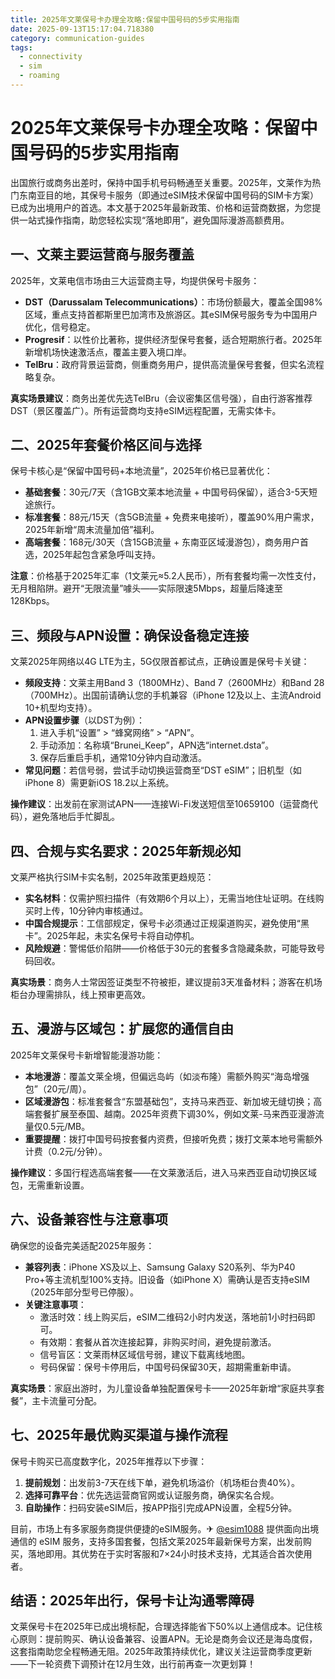 ```yaml
---
title: 2025年文莱保号卡办理全攻略:保留中国号码的5步实用指南
date: 2025-09-13T15:17:04.718380
category: communication-guides
tags:
  - connectivity
  - sim
  - roaming
---
```


# 2025年文莱保号卡办理全攻略：保留中国号码的5步实用指南

出国旅行或商务出差时，保持中国手机号码畅通至关重要。2025年，文莱作为热门东南亚目的地，其保号卡服务（即通过eSIM技术保留中国号码的SIM卡方案）已成为出境用户的首选。本文基于2025年最新政策、价格和运营商数据，为您提供一站式操作指南，助您轻松实现“落地即用”，避免国际漫游高额费用。

## 一、文莱主要运营商与服务覆盖

2025年，文莱电信市场由三大运营商主导，均提供保号卡服务：
- **DST（Darussalam Telecommunications）**：市场份额最大，覆盖全国98%区域，重点支持首都斯里巴加湾市及旅游区。其eSIM保号服务专为中国用户优化，信号稳定。
- **Progresif**：以性价比著称，提供经济型保号套餐，适合短期旅行者。2025年新增机场快速激活点，覆盖主要入境口岸。
- **TelBru**：政府背景运营商，侧重商务用户，提供高流量保号套餐，但实名流程略复杂。

**真实场景建议**：商务出差优先选TelBru（会议密集区信号强），自由行游客推荐DST（景区覆盖广）。所有运营商均支持eSIM远程配置，无需实体卡。

## 二、2025年套餐价格区间与选择

保号卡核心是“保留中国号码+本地流量”，2025年价格已显著优化：
- **基础套餐**：30元/7天（含1GB文莱本地流量 + 中国号码保留），适合3-5天短途旅行。
- **标准套餐**：88元/15天（含5GB流量 + 免费来电接听），覆盖90%用户需求，2025年新增“周末流量加倍”福利。
- **高端套餐**：168元/30天（含15GB流量 + 东南亚区域漫游包），商务用户首选，2025年起包含紧急呼叫支持。

**注意**：价格基于2025年汇率（1文莱元≈5.2人民币），所有套餐均需一次性支付，无月租陷阱。避开“无限流量”噱头——实际限速5Mbps，超量后降速至128Kbps。

## 三、频段与APN设置：确保设备稳定连接

文莱2025年网络以4G LTE为主，5G仅限首都试点，正确设置是保号卡关键：
- **频段支持**：文莱主用Band 3（1800MHz）、Band 7（2600MHz）和Band 28（700MHz）。出国前请确认您的手机兼容（iPhone 12及以上、主流Android 10+机型均支持）。
- **APN设置步骤**（以DST为例）：
  1. 进入手机“设置” > “蜂窝网络” > “APN”。
  2. 手动添加：名称填“Brunei_Keep”，APN选“internet.dsta”。
  3. 保存后重启手机，通常10分钟内自动激活。
- **常见问题**：若信号弱，尝试手动切换运营商至“DST eSIM”；旧机型（如iPhone 8）需更新iOS 18.2以上系统。

**操作建议**：出发前在家测试APN——连接Wi-Fi发送短信至10659100（运营商代码），避免落地后手忙脚乱。

## 四、合规与实名要求：2025年新规必知

文莱严格执行SIM卡实名制，2025年政策更趋规范：
- **实名材料**：仅需护照扫描件（有效期6个月以上），无需当地住址证明。在线购买时上传，10分钟内审核通过。
- **中国合规提示**：工信部规定，保号卡必须通过正规渠道购买，避免使用“黑卡”。2025年起，未实名保号卡将自动停机。
- **风险规避**：警惕低价陷阱——价格低于30元的套餐多含隐藏条款，可能导致号码回收。

**真实场景**：商务人士常因签证类型不符被拒，建议提前3天准备材料；游客在机场柜台办理需排队，线上预审更高效。

## 五、漫游与区域包：扩展您的通信自由

2025年文莱保号卡新增智能漫游功能：
- **本地漫游**：覆盖文莱全境，但偏远岛屿（如淡布隆）需额外购买“海岛增强包”（20元/周）。
- **区域漫游包**：标准套餐含“东盟基础包”，支持马来西亚、新加坡无缝切换；高端套餐扩展至泰国、越南。2025年资费下调30%，例如文莱-马来西亚漫游流量仅0.5元/MB。
- **重要提醒**：拨打中国号码按套餐内资费，但接听免费；拨打文莱本地号需额外计费（0.2元/分钟）。

**操作建议**：多国行程选高端套餐——在文莱激活后，进入马来西亚自动切换区域包，无需重新设置。

## 六、设备兼容性与注意事项

确保您的设备完美适配2025年服务：
- **兼容列表**：iPhone XS及以上、Samsung Galaxy S20系列、华为P40 Pro+等主流机型100%支持。旧设备（如iPhone X）需确认是否支持eSIM（2025年部分型号已停服）。
- **关键注意事项**：
  - 激活时效：线上购买后，eSIM二维码2小时内发送，落地前1小时扫码即可。
  - 有效期：套餐从首次连接起算，非购买时间，避免提前激活。
  - 信号盲区：文莱雨林区域信号弱，建议下载离线地图。
  - 号码保留：保号卡停用后，中国号码保留30天，超期需重新申请。

**真实场景**：家庭出游时，为儿童设备单独配置保号卡——2025年新增“家庭共享套餐”，主卡流量可分配。

## 七、2025年最优购买渠道与操作流程

保号卡购买已高度数字化，2025年推荐以下步骤：
1. **提前规划**：出发前3-7天在线下单，避免机场溢价（机场柜台贵40%）。
2. **选择可靠平台**：优先选运营商官网或认证服务商，确保实名合规。
3. **自助操作**：扫码安装eSIM后，按APP指引完成APN设置，全程5分钟。

目前，市场上有多家服务商提供便捷的eSIM服务。✈ [@esim1088](https://t.me/s/esim1088) 提供面向出境通信的 eSIM 服务，支持多国套餐，包括文莱2025年最新保号方案，出发前购买，落地即用。其优势在于实时客服和7×24小时技术支持，尤其适合首次使用者。

## 结语：2025年出行，保号卡让沟通零障碍

文莱保号卡在2025年已成出境标配，合理选择能省下50%以上通信成本。记住核心原则：提前购买、确认设备兼容、设置APN。无论是商务会议还是海岛度假，这套指南助您全程畅通无阻。2025年政策持续优化，建议关注运营商季度更新——下一轮资费下调预计在12月生效，出行前再查一次更划算！